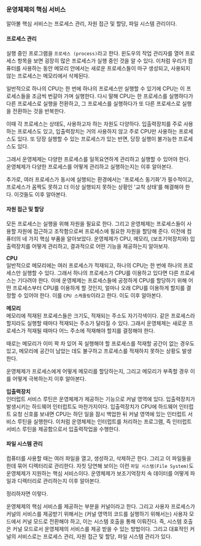 ### 운영체제의 핵심 서비스
알아볼 핵심 서비스는 프로세스 관리, 자원 접근 및 할당, 파일 시스템 관리이다.

#### 프로세스 관리
실행 중인 프로그램을 `프로세스 (process)`라고 한다. 윈도우의 작업 관리자를 열어 프로세스 항목을 보면 굉장히 많은 프로세스가 실행 중인 것을 알 수 있다. 이처럼 우리가 컴퓨터를 사용하는 동안 메모리 안에서는 새로운 프로세스들이 마구 생성되고, 사용되지 않는 프로세스는 메모리에서 삭제된다.

일반적으로 하나의 CPU는 한 번에 하나의 프로세스만 실행할 수 있기에 CPU는 이 프로세스들을 조금씩 번갈아 가며 실행한다. 다시 말해 CPU는 한 프로세스를 실행하다가 다른 프로세스로 실행을 전환하고, 그 프로세스를 실행하다가 또 다른 프로세스로 실행을 전환하는 것을 반복한다.

이때 각 프로세스는 상태도, 사용하고자 하는 자원도 다양하다. 입출력장치를 주로 사용하는 프로세스도 있고, 입출력장치는 거의 사용하지 않고 주로 CPU만 사용하는 프로세스도 있다. 또 당장 실행할 수 있는 프로세스가 있는 반면, 당장 실행이 불가능한 프로세스도 있다.

그래서 운영체제는 다양한 프로세스를 일목요연하게 관리하고 실행할 수 있어야 한다. 운영체제가 다양한 프로세스를 어떻게 관리하고 실행하는지는 이후 알아본다.

추가로, 여러 프로세스가 동시에 실행되는 환경에서는 '프로세스 동기화'가 필수적이고, 프로세스가 꼼짝도 못하고 더 이상 실행되지 못하는 상황인 '교착 상태'를 해결해야 한다. 이것들도 이후 알아본다.

#### 자원 접근 및 할당
모든 프로세스는 실행을 위해 자원을 필요로 한다. 그리고 운영체제는 프로세스들이 사용할 자원에 접근하고 조작함으로써 프로세스에 필요한 자원을 할당해 준다. 이전에 컴퓨터의 네 가지 핵심 부품을 알아보았다. 운영체제가 CPU, 메모리, (보조기억장치와) 입출력장치를 어떻게 관리하고, 결과적으로 어떤 기능을 제공하는지 알아보자.

**CPU**\
일반적으로 메모리에는 여러 프로세스가 적재되고, 하나의 CPU는 한 번에 하나의 프로세스만 실행할 수 있다. 그래서 하나의 프로세스가 CPU를 이용하고 있다면 다른 프로세스는 기다려야 한다. 이에 운영체제는 프로세스들에 공정하게 CPU를 할당하기 위해 어떤 프로세스부터 CPU를 이용하게 할 것인지, 얼마나 오래 CPU를 이용하게 할지를 결정할 수 있어야 한다. 이를 `CPU 스케줄링`이라고 한다. 이도 이후 알아본다.

**메모리**\
메모리에 적재된 프로세스들은 크기도, 적재되는 주소도 자기각색이다. 같은 프로세스라 할지라도 실행할 때마다 적재되는 주소가 달라질 수 있다. 그래서 운영체제는 새로운 프로세스가 적재될 때마다 어느 주소에 적재해야 할지를 결정해야 한다.

때로는 메모리가 이미 꽉 차 있어 꼭 실행해야 할 프로세스를 적재할 공간이 없는 경우도 있고, 메모리에 공간이 남았는 데도 불구하고 프로세스를 적재하지 못하는 상황도 발생한다.

운영체제가 프로세스에게 어떻게 메모리를 할당하는지, 그리고 메모리가 부족할 경우 이를 어떻게 극복하는지 이후 알아본다.

**입출력장치**\
인터럽트 서비스 루틴은 운영체제가 제공하는 기능으로 커널 영역에 있다. 입출력장치가 발생시키는 하드웨어 인터럽트도 마찬가지이다. 입출력장치가 CPU에 하드웨어 인터럽트 요청 신호를 보내면 CPU는 하던 일을 잠시 백업한 뒤 커널 영역에 있는 인터럽트 서비스 루틴을 실행한다. 이처럼 운영체제는 인터럽트를 처리하는 프로그램, 즉 인터럽트 서비스 루틴을 제공함으로서 입출력작업을 수행한다.

#### 파일 시스템 관리
컴퓨터를 사용할 때는 여러 파일을 열고, 생성하고, 삭제하곤 한다. 그리고 이 파일들을 한데 묶어 디렉터리로 관리한다. 자칫 당연해 보이는 이런 `파일 시스템(File System)`도 운영체제가 지원하는 핵심 서비스이다. 운영체제가 보조기억장치 속 데이터를 어떻게 파일과 디렉터리로 관리하는지 이후 알아본다.

정리하자면 이렇다. 

운영체제의 핵심 서비스를 제공하는 부분을 커널이라고 한다. 그리고 사용자 프로세스가 커널의 서비스를 제공받기 위해서는 (커널 영역의 코드를 실행하기 위해서는) 사용자 모드에서 커널 모드로 전환해야 하고, 이는 시스템 호출을 통해 이뤄진다. 즉, 시스템 호출은 커널 모드로서 운영체제의 서비스를 제공 받을 수 있는 방법이다. 그리고 대표적인 커널의 서비스로는 프로세스 관리, 자원 접근 및 할당, 파일 시스템 관리가 있다.